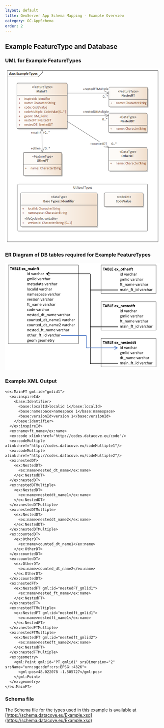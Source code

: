 ```yaml
---
layout: default
title: GeoServer App Schema Mapping - Example Overview
category: GC-AppSchema
order: 2
---
```


## Example FeatureType and Database

### UML for Example FeatureTypes
![Dummy1 UML](https://raw.githubusercontent.com/DataCoveEU/API4INSPIRE/gh-pages/images/Example_Types.png)

### ER Diagram of DB tables required for Example FeatureTypes
![Dummy1 ER](https://raw.githubusercontent.com/DataCoveEU/API4INSPIRE/gh-pages/images/Example_ER.png)

### Example XML Output
```
<ex:MainFT gml:id="gmlid1">
  <ex:inspireId>
	<base:Identifier>
	  <base:localId>localid 1</base:localId>
	  <base:namespace>namespace 1</base:namespace>
	  <base:versionId>version 1</base:versionId>
	</base:Identifier>
  </ex:inspireId>
  <ex:name>ft_name</ex:name>
  <ex:code xlink:href="http://codes.datacove.eu/code"/>
  <ex:codeMultiple xlink:href="http://codes.datacove.eu/codeMultiple1"/>
  <ex:codeMultiple xlink:href="http://codes.datacove.eu/codeMultiple2"/>
  <ex:nestedDT>
	<ex:NestedDT>
	  <ex:name>nested_dt_name</ex:name>
	</ex:NestedDT>
  </ex:nestedDT>
  <ex:nestedDTMultiple>
	<ex:NestedDT>
	  <ex:name>nesteddt_name1</ex:name>
	</ex:NestedDT>
  </ex:nestedDTMultiple>
  <ex:nestedDTMultiple>
	<ex:NestedDT>
	  <ex:name>nesteddt_name2</ex:name>
	</ex:NestedDT>
  </ex:nestedDTMultiple>
  <ex:countedDT>
	<ex:OtherDT>
	  <ex:name>counted_dt_name1</ex:name>
	</ex:OtherDT>
  </ex:countedDT>
  <ex:countedDT>
	<ex:OtherDT>
	  <ex:name>counted_dt_name2</ex:name>
	</ex:OtherDT>
  </ex:countedDT>
  <ex:nestedFT>
	<ex:NestedFT gml:id="nestedFT_gmlid1">
	  <ex:name>nested_ft_name</ex:name>
	</ex:NestedFT>
  </ex:nestedFT>
  <ex:nestedFTMultiple>
	<ex:NestedFT gml:id="nestedft_gmlid1">
	  <ex:name>nestedft_name1</ex:name>
	</ex:NestedFT>
  </ex:nestedFTMultiple>
  <ex:nestedFTMultiple>
	<ex:NestedFT gml:id="nestedft_gmlid2">
	  <ex:name>nestedft_name2</ex:name>
	</ex:NestedFT>
  </ex:nestedFTMultiple>
  <ex:geometry>
	<gml:Point gml:id="PT_gmlid1" srsDimension="2" srsName="urn:ogc:def:crs:EPSG::4326">
	  <gml:pos>48.022078 -1.505727</gml:pos>
	</gml:Point>
  </ex:geometry>
</ex:MainFT>
```

### Schema file

The Schema file for the types used in this example is available at [https://schema.datacove.eu/Example.xsd](https://schema.datacove.eu/Example.xsd)
